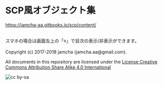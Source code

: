 # SCP風オブジェクト集

<https://jamcha-aa.gitbooks.io/scp/content/>  

<br>  
スマホの場合は画面左上の「≡」で目次の表示/非表示ができます。  

<br>  
<br>  
Copyright (c) 2017-2018 jamcha (jamcha.aa@gmail.com).  

All documents in this repository are licensed under the [License Creative Commons Attribution Share Alike 4.0 International](http://creativecommons.org/licenses/by-sa/4.0/deed)  

![cc by-sa](http://i.creativecommons.org/l/by-sa/4.0/88x31.png)
